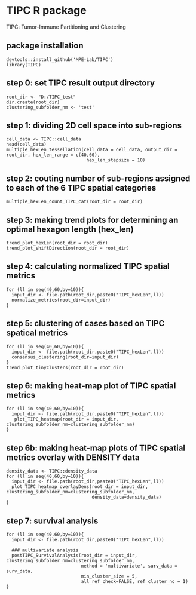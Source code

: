 # TIPC R package 
TIPC: Tumor-Immune Partitioning and Clustering


## package installation
````
devtools::install_github('MPE-Lab/TIPC')
library(TIPC)
````

## step 0: set TIPC result output directory
````
root_dir <- "D:/TIPC_test"
dir.create(root_dir)
clustering_subfolder_nm <- 'test'
````
## step 1: dividing 2D cell space into sub-regions
````
cell_data <- TIPC::cell_data
head(cell_data)
multiple_hexLen_tessellation(cell_data = cell_data, output_dir = root_dir, hex_len_range = c(40,60),
                              hex_len_stepsize = 10)
````
## step 2: couting number of sub-regions assigned to each of the 6 TIPC spatial categories
````
multiple_hexLen_count_TIPC_cat(root_dir = root_dir)
````
## step 3: making trend plots for determining an optimal hexagon length (hex_len)
````
trend_plot_hexLen(root_dir = root_dir)
trend_plot_shiftDirection(root_dir = root_dir)
````
## step 4: calculating normalized TIPC spatial metrics
````
for (ll in seq(40,60,by=10)){
  input_dir <- file.path(root_dir,paste0("TIPC_hexLen",ll))
  normalize_metrics(root_dir=input_dir)
}
````
## step 5: clustering of cases based on TIPC spatical metrics
````
for (ll in seq(40,60,by=10)){
  input_dir <- file.path(root_dir,paste0("TIPC_hexLen",ll))
  consensus_clustering(root_dir=input_dir)
}
trend_plot_tinyClusters(root_dir = root_dir)

````
## step 6: making heat-map plot of TIPC spatial metrics
````
for (ll in seq(40,60,by=10)){
  input_dir <- file.path(root_dir,paste0("TIPC_hexLen",ll))
   plot_TIPC_heatmap(root_dir = input_dir, clustering_subfolder_nm=clustering_subfolder_nm)
}
````
## step 6b: making heat-map plots of TIPC spatial metrics overlay with DENSITY data
````
density_data <- TIPC::density_data
for (ll in seq(40,60,by=10)){
  input_dir <- file.path(root_dir,paste0("TIPC_hexLen",ll))
  plot_TIPC_heatmap_overlayDens(root_dir = input_dir, clustering_subfolder_nm=clustering_subfolder_nm,
                                density_data=density_data)
}
````
## step 7: survival analysis
````
for (ll in seq(40,60,by=10)){
  input_dir <- file.path(root_dir,paste0("TIPC_hexLen",ll))
 
  ### multivariate analysis
  postTIPC_SurvivalAnalysis(root_dir = input_dir, clustering_subfolder_nm=clustering_subfolder_nm,
                            method = 'multivariate', surv_data = surv_data, 
                            min_cluster_size = 5,
                            all_ref_check=FALSE, ref_cluster_no = 1)
}
````
